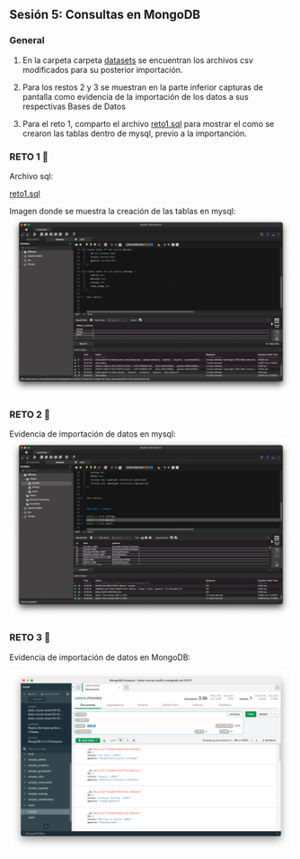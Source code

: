 ## Sesión 5: Consultas en MongoDB


### General

1. En la carpeta carpeta [datasets](https://github.com/aMurryFly/A1-Introduccion-a-Bases-de-Datos-Santander/tree/main/Sesion-07/retosClase/datasets) se encuentran los archivos csv modificados para su posterior importación.

2. Para los restos 2 y 3 se muestran en la parte inferior capturas de pantalla como evidencia de la importación de los datos a sus respectivas Bases de Datos

3. Para el reto 1, comparto el archivo [reto1.sql](https://github.com/aMurryFly/A1-Introduccion-a-Bases-de-Datos-Santander/blob/main/Sesion-07/retosClase/reto1.sql) para mostrar el como se crearon las tablas dentro de mysql, previo a la importanción.


### RETO 1 :rocket:
 
 
Archivo sql:

[reto1.sql](https://github.com/aMurryFly/A1-Introduccion-a-Bases-de-Datos-Santander/blob/main/Sesion-07/retosClase/reto1.sql)

Imagen donde se muestra la creación de las tablas en mysql:
<img src="https://github.com/aMurryFly/A1-Introduccion-a-Bases-de-Datos-Santander/blob/main/Sesion-07/retosClase/retosImg/reto1.png" alt="img" style="zoom:50%;" />


### RETO 2 :rocket:

Evidencia de importación de datos en mysql:
<img src="https://github.com/aMurryFly/A1-Introduccion-a-Bases-de-Datos-Santander/blob/main/Sesion-07/retosClase/retosImg/reto2.png" alt="img" style="zoom:50%;" />



### RETO 3 :rocket:

Evidencia de importación de datos en MongoDB:

<img src="https://github.com/aMurryFly/A1-Introduccion-a-Bases-de-Datos-Santander/blob/main/Sesion-07/retosClase/retosImg/reto3.png" alt="img" style="zoom:50%;" />

